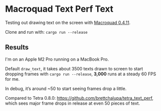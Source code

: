 # Macroquad Text Perf Text

Testing out drawing text on the screen with [Macroquad 0.4.11](https://crates.io/crates/macroquad).

Clone and run with: `cargo run --release`

## Results

I'm on an Apple M2 Pro running on a MacBook Pro.

Default `draw_text`, it takes about 3500 texts drawn to screen to start
dropping frames with `cargo run --release`, **3,000** runs at a steady 60 FPS
for me.

In debug, it’s around ~50 to start seeing frames drop a little.

Compared to Tetra 0.8.0: https://github.com/brettchalupa/tetra_text_perf, which sees
major frame drops in release at even 50 pieces of text.
